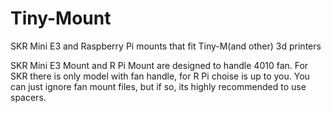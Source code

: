 # Tiny-Mount
SKR Mini E3 and Raspberry Pi mounts that fit Tiny-M(and other) 3d printers


SKR Mini E3 Mount and R Pi Mount are designed to handle 4010 fan. For SKR there is only model with fan handle, for R Pi choise is up to you. You can just ignore fan mount files, but if so, its highly recommended to use spacers. 
